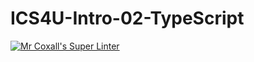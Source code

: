 # ICS4U-Intro-02-TypeScript

[![Mr Coxall's Super Linter](https://github.com/John-Ketiku-1/ICS4U-Intro-02-Java-Hello_World/workflows/Mr%20Coxall's%20Super%20Linter/badge.svg)](https://github.com/John-Ketiku-1/ICS4U-Intro-02-Java-Hello_World/actions/)
